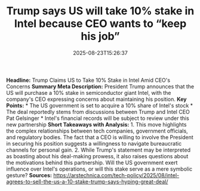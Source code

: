 ﻿---
title: "Trump says US will take 10% stake in Intel because CEO wants to “keep his job”"
date: "2025-08-23T15:26:37"
category: "Markets"
summary: ""
slug: "trump says us will take 10 stake in intel because ceo wants "
source_urls:
  - "https://arstechnica.com/tech-policy/2025/08/intel-agrees-to-sell-the-us-a-10-stake-trump-says-hyping-great-deal/"
seo:
  title: "Trump says US will take 10% stake in Intel because CEO wants to “keep his job” | Hash n Hedge"
  description: ""
  keywords: ["news", "markets", "brief"]
---
**Headline:** Trump Claims US to Take 10% Stake in Intel Amid CEO's Concerns  **Summary Meta Description:** President Trump announces that the US will purchase a 10% stake in semiconductor giant Intel, with the company's CEO expressing concerns about maintaining his position.  **Key Points:**  * The US government is set to acquire a 10% share of Intel's stock * The deal reportedly stems from discussions between Trump and Intel CEO Pat Gelsinger * Intel's financial records will be subject to review under this new partnership  **Short Takeaways with Analysis:**  1. This move highlights the complex relationships between tech companies, government officials, and regulatory bodies. The fact that a CEO is willing to involve the President in securing his position suggests a willingness to navigate bureaucratic channels for personal gain. 2. While Trump's statement may be interpreted as boasting about his deal-making prowess, it also raises questions about the motivations behind this partnership. Will the US government exert influence over Intel's operations, or will this stake serve as a mere symbolic gesture?  **Sources:** https://arstechnica.com/tech-policy/2025/08/intel-agrees-to-sell-the-us-a-10-stake-trump-says-hyping-great-deal/ 
